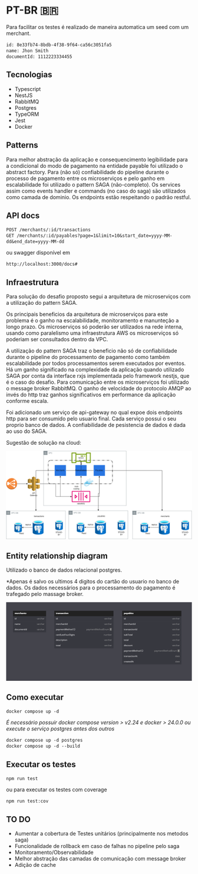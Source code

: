 # PT-BR 🇧🇷

Para facilitar os testes é realizado de maneira automatica um seed com um merchant.


```
id: 8e33fb74-8bdb-4f38-9f64-ca56c3051fa5
name: Jhon Smith
documentId: 1112223334455
```

## Tecnologias

- Typescript
- NestJS
- RabbitMQ
- Postgres
- TypeORM
- Jest
- Docker

## Patterns

Para melhor abstração da aplicação e consequencimento legibilidade para a condicional do modo de pagamento na entidade payable foi utilizado o abstract factory.
Para (não só) confiabilidade do pipeline durante o processo de pagamento entre os microserviços e pelo ganho em escalabilidade foi utilizado o pattern SAGA (não-completo).
Os services assim como events handler e commands (no caso do saga) são utilizados como camada de dominio. 
Os endpoints estão respeitando o padrão restful.


## API docs

```
POST /merchants/:id/transactions
GET /merchants/:id/payables?page=1&limit=10&start_date=yyyy-MM-dd&end_date=yyyy-MM-dd
```

ou swagger disponível em
```
http://localhost:3000/docs#
```

## Infraestrutura

Para solução do desafio proposto segui a arquitetura de microserviços com a utilização do pattern SAGA.

Os principais beneficios da arquitetura de microserviços para este problema é o ganho na escalabilidade, monitoramento e manunteção a longo prazo. Os microserviços só poderão ser utilizados na rede interna, usando como paralelismo uma infraestrutura AWS os microserviços só poderiam ser consultados dentro da VPC.

A utilização do pattern SAGA traz o beneficio não só de confiabilidade durante o pipeline do processamento de pagamento como também escalabilidade por todos processamentos serem executados por eventos.
Há um ganho significado na complexidade da aplicação quando utilizado SAGA por conta da interface rxjs implementada pelo framework nestjs, que é o caso do desafio. Para comunicação entre os microserviços foi utilizado o message broker RabbitMQ. O ganho de velocidade do protocolo AMQP ao invés do http traz ganhos significativos em performance da aplicação conforme escala.

Foi adicionado um serviço de api-gateway no qual expoe dois endpoints http para ser consumido pelo usuario final.
Cada serviço possui o seu proprio banco de dados. A confiabilidade de pesistencia de dados é dada ao uso do SAGA.

Sugestão de solução na cloud:

![Microservices architecture](docs/images/architecture-diagram.png#center)


## Entity relationship diagram

Utilizado o banco de dados relacional postgres.

*Apenas é salvo os ultimos 4 digitos do cartão do usuario no banco de dados. Os dados necessários para o processamento do pagamento é trafegado pelo massage broker.

![ERD](docs/images/erd.png#center)


## Como executar

```
docker compose up -d
```
*É necessário possuir docker compose version > v2.24 e docker > 24.0.0 ou execute o serviço postgres antes dos outros*
```
docker compose up -d postgres
docker compose up -d --build
``` 


## Executar os testes

```
npm run test
```

ou para executar os testes com coverage

```
npm run test:cov
```

## TO DO
- Aumentar a cobertura de Testes unitários (principalmente nos metodos saga)
- Funcionalidade de rollback em caso de falhas no pipeline pelo saga
- Monitoramento/Observabilidade
- Melhor abstração das camadas de comunicação com message broker
- Adição de cache
